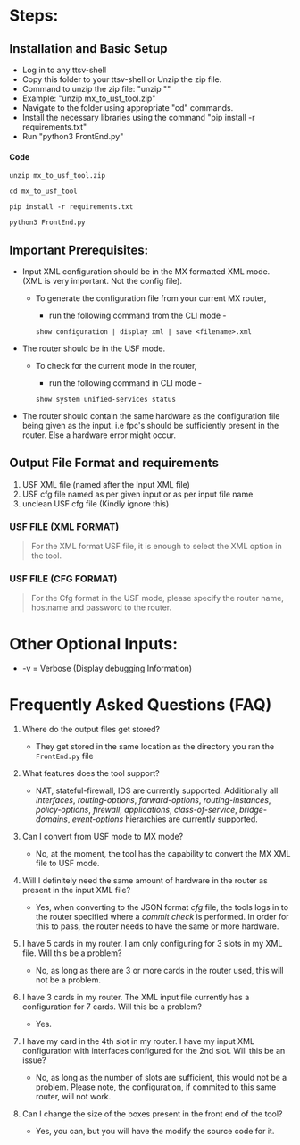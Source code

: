 # Steps:

## Installation and Basic Setup

* Log in to any ttsv-shell
* Copy this folder to your ttsv-shell or Unzip the zip file.
* Command to unzip the zip file: "unzip <filename>""
* Example: "unzip mx_to_usf_tool.zip"
* Navigate to the folder using appropriate "cd" commands.
* Install the necessary libraries using the command "pip install -r requirements.txt"
* Run "python3 FrontEnd.py"


#### Code

```
unzip mx_to_usf_tool.zip
```

```
cd mx_to_usf_tool
```

```
pip install -r requirements.txt
```

```
python3 FrontEnd.py
```






## Important Prerequisites:

*  Input XML configuration should be in the MX formatted XML mode. (XML is very important. Not the config file).

	* To generate the configuration file from your current MX router, 
		
		* run the following command from the CLI mode -  


        ```show configuration | display xml | save <filename>.xml```

*  The router should be in the USF mode.

	* To check for the current mode in the router, 

		* run the following command in CLI mode -

         ```show system unified-services status```

*  The router should contain the same hardware as the configuration file being given as the input.
 i.e fpc's should be sufficiently present in the router. Else a hardware error might occur.


## Output File Format and requirements

1. USF XML file (named after the Input XML file)
2. USF cfg file named as per given input or as per input file name
3. unclean USF cfg file (Kindly ignore this)

### USF FILE (XML FORMAT)
> For the XML format USF file, it is enough to select the XML option in the tool.

### USF FILE (CFG FORMAT)
> For the Cfg format in the USF mode, please specify the router name, hostname and password to the router.



# Other Optional Inputs:

* -v = Verbose (Display debugging Information)



# Frequently Asked Questions (FAQ)


1. Where do the output files get stored?
	
	* They get stored in the same location as the directory you ran the ```FrontEnd.py``` file

2. What features does the tool support? 

	* NAT, stateful-firewall, IDS are currently supported. Additionally all *interfaces*, *routing-options*, *forward-options*, *routing-instances*, *policy-options*, *firewall*, *applications*, *class-of-service*, *bridge-domains*, *event-options* hierarchies are currently supported.

3. Can I convert from USF mode to MX mode?
	
	* No, at the moment, the tool has the capability to convert the MX XML file to USF mode.

4. Will I definitely need the same amount of hardware in the router as present in the input XML file?

	* Yes, when converting to the JSON format *cfg* file, the tools logs in to the router specified where a *commit check* is performed. In order for this to pass, the router needs to have the same or more hardware.

5. I have 5 cards in my router. I am only configuring for 3 slots in my XML file. Will this be a problem?
	
	* No, as long as there are 3 or more cards in the router used, this will not be a problem.

6. I have 3 cards in my router. The XML input file currently has a configuration for 7 cards. Will this be a problem?

	* Yes.

7. I have my card in the 4th slot in my router. I have my input XML configuration with interfaces configured for the 2nd slot. Will this be an issue?

	* No, as long as the number of slots are sufficient, this would not be a problem. Please note, the configuration, if commited to this same router, will not work.

8. Can I change the size of the boxes present in the front end of the tool?

	* Yes, you can, but you will have the modify the source code for it.

